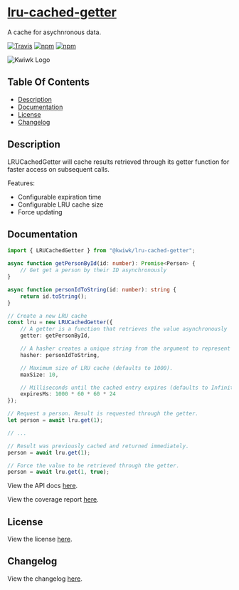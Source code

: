 # [lru-cached-getter](https://github.com/kwiwk/lru-cached-getter)

A cache for asychnronous data.


[![Travis](https://img.shields.io/travis/kwiwk/lru-cached-getter.svg?style=flat-square)](https://travis-ci.org/kwiwk/lru-cached-getter)
[![npm](https://img.shields.io/npm/v/@kwiwk/lru-cached-getter.svg?style=flat-square)](https://www.npmjs.com/package/@kwiwk/lru-cached-getter)
[![npm](https://img.shields.io/npm/dt/@kwiwk/lru-cached-getter.svg)](https://www.npmjs.com/package/@kwiwk/lru-cached-getter)

![Kwiwk Logo](https://github.com/kwiwk/kwiwk.github.io/raw/master/logo64.png)

## Table Of Contents
- [Description](#description)
- [Documentation](#documentation)
- [License](#license)
- [Changelog](#changelog)

## Description

LRUCachedGetter will cache results retrieved through its getter function for faster access on subsequent calls. 

Features:
- Configurable expiration time
- Configurable LRU cache size
- Force updating

## Documentation

```typescript
import { LRUCachedGetter } from "@kwiwk/lru-cached-getter";

async function getPersonById(id: number): Promise<Person> { 
    // Get get a person by their ID asynchronously
}

async function personIdToString(id: number): string {
    return id.toString();
}

// Create a new LRU cache
const lru = new LRUCachedGetter({
    // A getter is a function that retrieves the value asynchronously
    getter: getPersonById, 

    // A hasher creates a unique string from the argument to represent the request.
    hasher: personIdToString, 

    // Maximum size of LRU cache (defaults to 1000).
    maxSize: 10,

    // Milliseconds until the cached entry expires (defaults to Infinity).
    expiresMs: 1000 * 60 * 60 * 24
});

// Request a person. Result is requested through the getter.
let person = await lru.get(1);

// ...

// Result was previously cached and returned immediately.
person = await lru.get(1);

// Force the value to be retrieved through the getter.
person = await lru.get(1, true);

```

View the API docs [here](https://kwiwk.github.io/lru-cached-getter).

View the coverage report [here](https://kwiwk.github.io/lru-cached-getter/coverage).

## License

View the license [here](https://github.com/kwiwk/lru-cached-getter/blob/master/LICENSE.md).

## Changelog

View the changelog [here](https://github.com/kwiwk/lru-cached-getter/blob/master/CHANGELOG.md).


